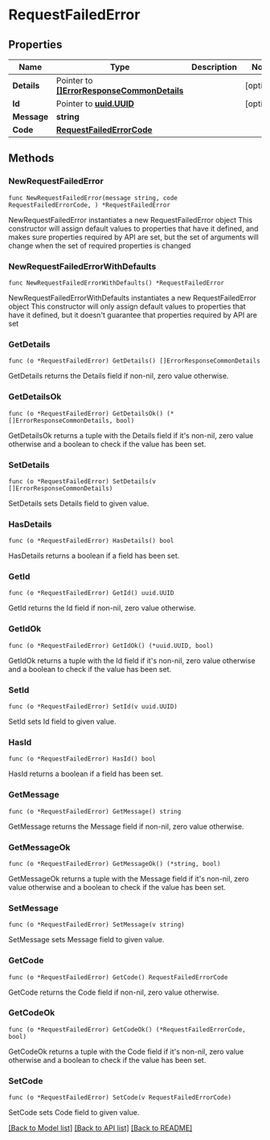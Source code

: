 # RequestFailedError

## Properties

Name | Type | Description | Notes
------------ | ------------- | ------------- | -------------
**Details** | Pointer to [**[]ErrorResponseCommonDetails**](ErrorResponseCommonDetails.md) |  | [optional] 
**Id** | Pointer to [**uuid.UUID**](uuid.UUID.md) |  | [optional] 
**Message** | **string** |  | 
**Code** | [**RequestFailedErrorCode**](RequestFailedErrorCode.md) |  | 

## Methods

### NewRequestFailedError

`func NewRequestFailedError(message string, code RequestFailedErrorCode, ) *RequestFailedError`

NewRequestFailedError instantiates a new RequestFailedError object
This constructor will assign default values to properties that have it defined,
and makes sure properties required by API are set, but the set of arguments
will change when the set of required properties is changed

### NewRequestFailedErrorWithDefaults

`func NewRequestFailedErrorWithDefaults() *RequestFailedError`

NewRequestFailedErrorWithDefaults instantiates a new RequestFailedError object
This constructor will only assign default values to properties that have it defined,
but it doesn't guarantee that properties required by API are set

### GetDetails

`func (o *RequestFailedError) GetDetails() []ErrorResponseCommonDetails`

GetDetails returns the Details field if non-nil, zero value otherwise.

### GetDetailsOk

`func (o *RequestFailedError) GetDetailsOk() (*[]ErrorResponseCommonDetails, bool)`

GetDetailsOk returns a tuple with the Details field if it's non-nil, zero value otherwise
and a boolean to check if the value has been set.

### SetDetails

`func (o *RequestFailedError) SetDetails(v []ErrorResponseCommonDetails)`

SetDetails sets Details field to given value.

### HasDetails

`func (o *RequestFailedError) HasDetails() bool`

HasDetails returns a boolean if a field has been set.

### GetId

`func (o *RequestFailedError) GetId() uuid.UUID`

GetId returns the Id field if non-nil, zero value otherwise.

### GetIdOk

`func (o *RequestFailedError) GetIdOk() (*uuid.UUID, bool)`

GetIdOk returns a tuple with the Id field if it's non-nil, zero value otherwise
and a boolean to check if the value has been set.

### SetId

`func (o *RequestFailedError) SetId(v uuid.UUID)`

SetId sets Id field to given value.

### HasId

`func (o *RequestFailedError) HasId() bool`

HasId returns a boolean if a field has been set.

### GetMessage

`func (o *RequestFailedError) GetMessage() string`

GetMessage returns the Message field if non-nil, zero value otherwise.

### GetMessageOk

`func (o *RequestFailedError) GetMessageOk() (*string, bool)`

GetMessageOk returns a tuple with the Message field if it's non-nil, zero value otherwise
and a boolean to check if the value has been set.

### SetMessage

`func (o *RequestFailedError) SetMessage(v string)`

SetMessage sets Message field to given value.


### GetCode

`func (o *RequestFailedError) GetCode() RequestFailedErrorCode`

GetCode returns the Code field if non-nil, zero value otherwise.

### GetCodeOk

`func (o *RequestFailedError) GetCodeOk() (*RequestFailedErrorCode, bool)`

GetCodeOk returns a tuple with the Code field if it's non-nil, zero value otherwise
and a boolean to check if the value has been set.

### SetCode

`func (o *RequestFailedError) SetCode(v RequestFailedErrorCode)`

SetCode sets Code field to given value.



[[Back to Model list]](../README.md#documentation-for-models) [[Back to API list]](../README.md#documentation-for-api-endpoints) [[Back to README]](../README.md)


